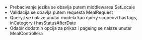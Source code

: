 
<ul>
<li>Prebacivanje jezika se obavlja putem middlewarea SetLocale</li>
<li>Validacija se obavlja putem requesta MealRequest</li>
<li>Queryji se nalaze unutar modela kao query scopeovi hasTags, inCategory i hasStatusAfterDate</li>
<li>Odabir dodatnih opcija za prikaz i pageing se nalaze unutar MealControllera</li>
</ul>
